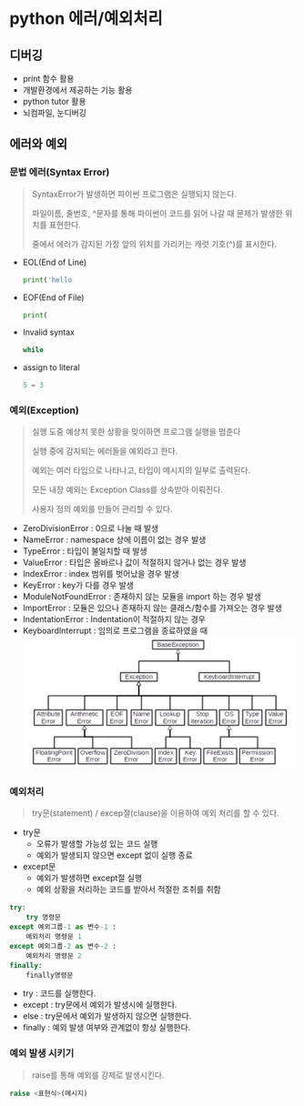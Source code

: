 # python 에러/예외처리
## 디버깅
- print 함수 활용
- 개발환경에서 제공하는 기능 활용
- python tutor 활용
- 뇌컴파일, 눈디버깅
## 에러와 예외
### 문법 에러(Syntax Error)
> SyntaxError가 발생하면 파이썬 프로그램은 실행되지 않는다.
>
> 파일이름, 줄번호, ^문자를 통해 파이썬이 코드를 읽어 나갈 때 문제가 발생한 위치를 표현한다.
>
> 줄에서 에러가 감지된 가장 앞의 위치를 가리키는 캐럿 기호(^)를 표시한다.
- EOL(End of Line)
  ```python
  print('hello
  ```
- EOF(End of File)
  ```python
  print(
  ```
- Invalid syntax
  ```python
  while
  ```
- assign to literal
  ```python
  5 = 3
  ```
### 예외(Exception)
> 실행 도중 예상치 못한 상황을 맞이하면 프로그램 실행을 멈춘다
>
>실행 중에 감지되는 에러들을 예외라고 한다.
>
> 예외는 여러 타입으로 나타나고, 타입이 메시지의 일부로 출력된다.
>
> 모든 내장 예외는 Exception Class를 상속받아 이뤄진다.
>
> 사용자 정의 예외를 만들어 관리할 수 있다.
- ZeroDivisionError : 0으로 나눌 때 발생
- NameError : namespace 상에 이름이 없는 경우 발생
- TypeError : 타입이 불일치할 때 발생
- ValueError : 타입은 올바르나 값이 적절하지 않거나 없는 경우 발생
- IndexError : index 범위를 벗어났을 경우 발생
- KeyError : key가 다를 경우 발생
- ModuleNotFoundError : 존재하지 않는 모듈을 import 하는 경우 발생
- ImportError : 모듈은 있으나 존재하지 않는 클래스/함수를 가져오는 경우 발생
- IndentationError : Indentation이 적절하지 않는 경우
- KeyboardInterrupt : 임의로 프로그램을 종료하였을 때
![exception](python_exception.assets/exception.PNG)
### 예외처리
> try문(statement) / excep절(clause)을 이용하여 예외 처리를 할 수 있다.
- try문
  - 오류가 발생할 가능성 있는 코드 실행
  - 예외가 발생되지 않으면 except 없이 실행 종료
- except문
  - 예외가 발생하면 except절 실행
  - 예외 상황을 처리하는 코드를 받아서 적절한 조취를 취함
```python
try:
    try 명령문
except 예외그룹-1 as 변수-1 :
    예외처리 명령문 1
except 예외그룹-2 as 변수-2 :
    예외처리 명령문 2
finally:
    finally명령문
```
- try : 코드를 실행한다.
- except : try문에서 예외가 발생시에 실행한다.
- else : try문에서 예외가 발생하지 않으면 실행한다.
- finally : 예외 발생 여부와 관계없이 항상 실행한다.
### 예외 발생 시키기
> raise를 통해 예외를 강제로 발생시킨다.
```python
raise <표현식>(메시지)
```